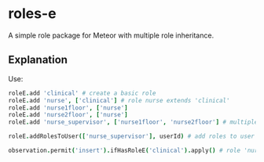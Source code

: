 roles-e
=======

A simple role package for Meteor with multiple role inheritance.

Explanation
-----------

Use:
```coffee
roleE.add 'clinical' # create a basic role
roleE.add 'nurse', ['clinical'] # role nurse extends 'clinical'
roleE.add 'nurse1floor', ['nurse']
roleE.add 'nurse2floor', ['nurse']
roleE.add 'nurse_supervisor', ['nurse1floor', 'nurse2floor'] # multiple extends

roleE.addRolesToUser(['nurse_supervisor'], userId) # add roles to user

observation.permit('insert').ifHasRoleE('clinical').apply() # role 'nurse' is checked only one time
```

